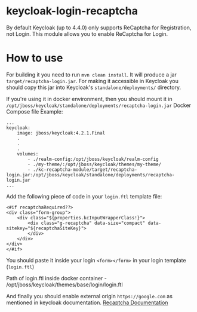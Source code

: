 # keycloak-login-recaptcha

By default Keycloak (up to 4.4.0) only supports ReCaptcha for Registration, not Login. This module
allows you to enable ReCaptcha for Login.

#		How to use
For building it you need to run `mvn clean install`. It will produce a jar `target/recaptcha-login.jar`.
For making it accessible in Keycloak you should copy this jar into Keycloak's `standalone/deployments/` directory.

If you're using it in docker environment, then you should mount it in `/opt/jboss/keycloak/standalone/deployments/recaptcha-login.jar`
Docker Compose file Example:
```
...
keycloak:
	image: jboss/keycloak:4.2.1.Final
	.
	.
	.
	volumes:
		- ./realm-config:/opt/jboss/keycloak/realm-config
		- ./my-theme/:/opt/jboss/keycloak/themes/my-theme/
		- ./kc-recaptcha-module/target/recaptcha-login.jar:/opt/jboss/keycloak/standalone/deployments/recaptcha-login.jar
...
```
Add the following piece of code in your `login.ftl` template file:
```
<#if recaptchaRequired??>
<div class="form-group">
	<div class="${properties.kcInputWrapperClass!}">
		<div class="g-recaptcha" data-size="compact" data-sitekey="${recaptchaSiteKey}">			
		</div>
	</div>
</div>
</#if>
```
You should paste it inside your login `<form></form>` in your login template (`login.ftl`)

Path of login.ftl inside docker container - /opt/jboss/keycloak/themes/base/login/login.ftl

And finally you should enable external origin `https://google.com` as mentioned in keycloak documentation.  [Recaptcha Documentation](https://www.keycloak.org/docs/latest/server_admin/index.html#_recaptcha)
